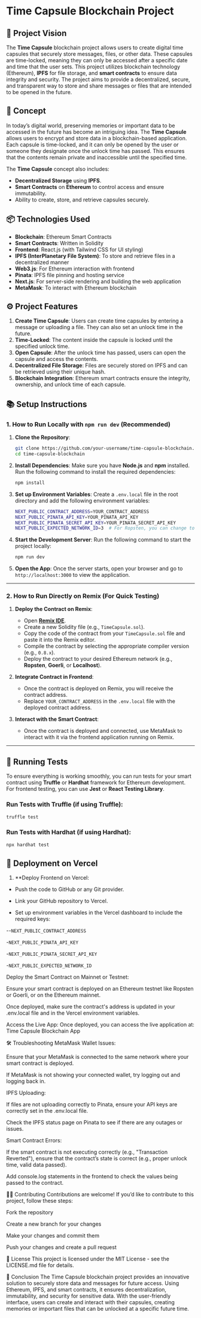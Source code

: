 # Time Capsule Blockchain Project

## 🚀 Project Vision
The **Time Capsule** blockchain project allows users to create digital time capsules that securely store messages, files, or other data. These capsules are time-locked, meaning they can only be accessed after a specific date and time that the user sets. This project utilizes blockchain technology (Ethereum), **IPFS** for file storage, and **smart contracts** to ensure data integrity and security. The project aims to provide a decentralized, secure, and transparent way to store and share messages or files that are intended to be opened in the future.

## 🎯 Concept
In today’s digital world, preserving memories or important data to be accessed in the future has become an intriguing idea. The **Time Capsule** allows users to encrypt and store data in a blockchain-based application. Each capsule is time-locked, and it can only be opened by the user or someone they designate once the unlock time has passed. This ensures that the contents remain private and inaccessible until the specified time.

The **Time Capsule** concept also includes:
- **Decentralized Storage** using **IPFS**.
- **Smart Contracts** on **Ethereum** to control access and ensure immutability.
- Ability to create, store, and retrieve capsules securely.

## 📦 Technologies Used
- **Blockchain**: Ethereum Smart Contracts
- **Smart Contracts**: Written in Solidity
- **Frontend**: React.js (with Tailwind CSS for UI styling)
- **IPFS (InterPlanetary File System)**: To store and retrieve files in a decentralized manner
- **Web3.js**: For Ethereum interaction with frontend
- **Pinata**: IPFS file pinning and hosting service
- **Next.js**: For server-side rendering and building the web application
- **MetaMask**: To interact with Ethereum blockchain

## ⚙️ Project Features
1. **Create Time Capsule**: Users can create time capsules by entering a message or uploading a file. They can also set an unlock time in the future.
2. **Time-Locked**: The content inside the capsule is locked until the specified unlock time.
3. **Open Capsule**: After the unlock time has passed, users can open the capsule and access the contents.
4. **Decentralized File Storage**: Files are securely stored on IPFS and can be retrieved using their unique hash.
5. **Blockchain Integration**: Ethereum smart contracts ensure the integrity, ownership, and unlock time of each capsule.

## 📚 Setup Instructions

### 1. **How to Run Locally with `npm run dev` (Recommended)**

1. **Clone the Repository**:
    ```bash
    git clone https://github.com/your-username/time-capsule-blockchain.git
    cd time-capsule-blockchain
    ```

2. **Install Dependencies**:
    Make sure you have **Node.js** and **npm** installed. Run the following command to install the required dependencies:
    ```bash
    npm install
    ```

3. **Set up Environment Variables**:
    Create a `.env.local` file in the root directory and add the following environment variables:
    ```bash
    NEXT_PUBLIC_CONTRACT_ADDRESS=YOUR_CONTRACT_ADDRESS
    NEXT_PUBLIC_PINATA_API_KEY=YOUR_PINATA_API_KEY
    NEXT_PUBLIC_PINATA_SECRET_API_KEY=YOUR_PINATA_SECRET_API_KEY
    NEXT_PUBLIC_EXPECTED_NETWORK_ID=3  # For Ropsten, you can change to another network if needed
    ```

4. **Start the Development Server**:
    Run the following command to start the project locally:
    ```bash
    npm run dev
    ```

5. **Open the App**:
    Once the server starts, open your browser and go to `http://localhost:3000` to view the application.

---

### 2. **How to Run Directly on Remix (For Quick Testing)**

1. **Deploy the Contract on Remix**:
    - Open **[Remix IDE](https://remix.ethereum.org/)**.
    - Create a new Solidity file (e.g., `TimeCapsule.sol`).
    - Copy the code of the contract from your `TimeCapsule.sol` file and paste it into the Remix editor.
    - Compile the contract by selecting the appropriate compiler version (e.g., `0.8.x`).
    - Deploy the contract to your desired Ethereum network (e.g., **Ropsten**, **Goerli**, or **Localhost**).

2. **Integrate Contract in Frontend**:
    - Once the contract is deployed on Remix, you will receive the contract address.
    - Replace `YOUR_CONTRACT_ADDRESS` in the `.env.local` file with the deployed contract address.

3. **Interact with the Smart Contract**:
    - Once the contract is deployed and connected, use MetaMask to interact with it via the frontend application running on Remix.

---

## 🔑 Running Tests

To ensure everything is working smoothly, you can run tests for your smart contract using **Truffle** or **Hardhat** framework for Ethereum development. For frontend testing, you can use **Jest** or **React Testing Library**.

### Run Tests with Truffle (if using Truffle):
```bash
truffle test
```

### Run Tests with Hardhat (if using Hardhat):
```bash
npx hardhat test
```

## 🔐 Deployment on Vercel

1. **Deploy Frontend on Vercel:

- Push the code to GitHub or any Git provider.

- Link your GitHub repository to Vercel.

- Set up environment variables in the Vercel dashboard to include the required keys:

--`NEXT_PUBLIC_CONTRACT_ADDRESS`

-`NEXT_PUBLIC_PINATA_API_KEY`

-`NEXT_PUBLIC_PINATA_SECRET_API_KEY`

-`NEXT_PUBLIC_EXPECTED_NETWORK_ID`

Deploy the Smart Contract on Mainnet or Testnet:

Ensure your smart contract is deployed on an Ethereum testnet like Ropsten or Goerli, or on the Ethereum mainnet.

Once deployed, make sure the contract's address is updated in your .env.local file and in the Vercel environment variables.

Access the Live App: Once deployed, you can access the live application at:
Time Capsule Blockchain App

🛠️ Troubleshooting
MetaMask Wallet Issues:

Ensure that your MetaMask is connected to the same network where your smart contract is deployed.

If MetaMask is not showing your connected wallet, try logging out and logging back in.

IPFS Uploading:

If files are not uploading correctly to Pinata, ensure your API keys are correctly set in the .env.local file.

Check the IPFS status page on Pinata to see if there are any outages or issues.

Smart Contract Errors:

If the smart contract is not executing correctly (e.g., "Transaction Reverted"), ensure that the contract’s state is correct (e.g., proper unlock time, valid data passed).

Add console.log statements in the frontend to check the values being passed to the contract.

🧑‍💻 Contributing
Contributions are welcome! If you’d like to contribute to this project, follow these steps:

Fork the repository

Create a new branch for your changes

Make your changes and commit them

Push your changes and create a pull request

📝 License
This project is licensed under the MIT License - see the LICENSE.md file for details.

🚀 Conclusion
The Time Capsule blockchain project provides an innovative solution to securely store data and messages for future access. Using Ethereum, IPFS, and smart contracts, it ensures decentralization, immutability, and security for sensitive data. With the user-friendly interface, users can create and interact with their capsules, creating memories or important files that can be unlocked at a specific future time.

